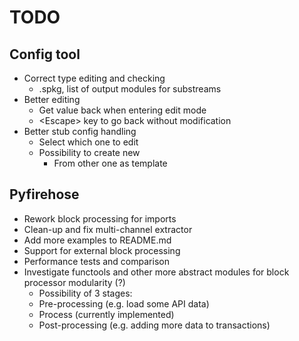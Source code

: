 # TODO

## Config tool

- Correct type editing and checking
  + .spkg, list of output modules for substreams
- Better editing
  + Get value back when entering edit mode
  + \<Escape\> key to go back without modification
- Better stub config handling
  + Select which one to edit
  + Possibility to create new
    * From other one as template

## Pyfirehose

- Rework block processing for imports
- Clean-up and fix multi-channel extractor
- Add more examples to README.md
- Support for external block processing
- Performance tests and comparison
- Investigate functools and other more abstract modules for block processor modularity (?)
  + Possibility of 3 stages:
  + Pre-processing (e.g. load some API data)
  + Process (currently implemented)
  + Post-processing (e.g. adding more data to transactions)